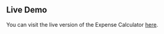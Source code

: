 ## Live Demo

You can visit the live version of the Expense Calculator [here](https://expensec4lc.netlify.app/).
